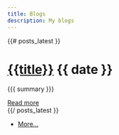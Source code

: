 ```yaml
---
title: Blogs
description: My blogs
---
```


{{# posts_latest }}
<div class="post">
  <h1 class="title"><a href="{{url}}">{{title}}</a> <span class="date">{{ date }}</span></h1>

  {{{ summary }}}

  <div class="more">
    <a href="{{url}}" class="btn btn-small">Read more</a>
  </div>
</div>
{{/ posts_latest }}

<div class="pagination">
  <ul>
      <li><a href="/posts/2/">More...</a></li>
  </ul>
</div>
